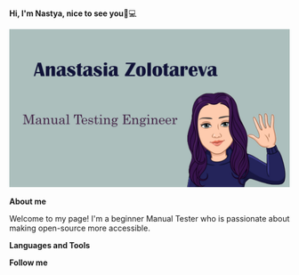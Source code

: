 <strong>Hi, I'm Nastya, nice to see you</strong>👋💻

![Header](https://github.com/AnastasiaZolotarevaQA/AnastasiaZolotarevaQA/blob/main/assets/%D1%88%D0%B0%D0%BF%D0%BA%D0%B0.jpg)

<strong>About me</strong>

Welcome to my page!
I'm a beginner Manual Tester who is passionate about making open-source more accessible.

<strong>Languages and Tools</strong>

<strong>Follow me</strong>

